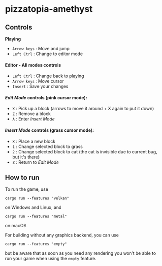 # pizzatopia-amethyst

## Controls

**Playing**
- `Arrow keys` : Move and jump
- `Left Ctrl` : Change to editor mode

#### Editor - All modes controls
- `Left Ctrl` : Change back to playing
- `Arrow keys` : Move cursor
- `Insert` : Save your changes
#### _Edit Mode_ controls (pink cursor mode):
- `X` : Pick up a block (arrows to move it around + X again to put it down)
- `Z` : Remove a block
- `A` : Enter _Insert Mode_
#### _Insert Mode_ controls (grass cursor mode):
- `X` : Place a new block
- `1` : Change selected block to grass
- `2` : Change selected block to cat (the cat is invisible due to current bug, but it's there)
- `Z` : Return to _Edit Mode_


## How to run

To run the game, use

```
cargo run --features "vulkan"
```

on Windows and Linux, and

```
cargo run --features "metal"
```

on macOS.

For building without any graphics backend, you can use

```
cargo run --features "empty"
```

but be aware that as soon as you need any rendering you won't be able to run your game when using
the `empty` feature.
